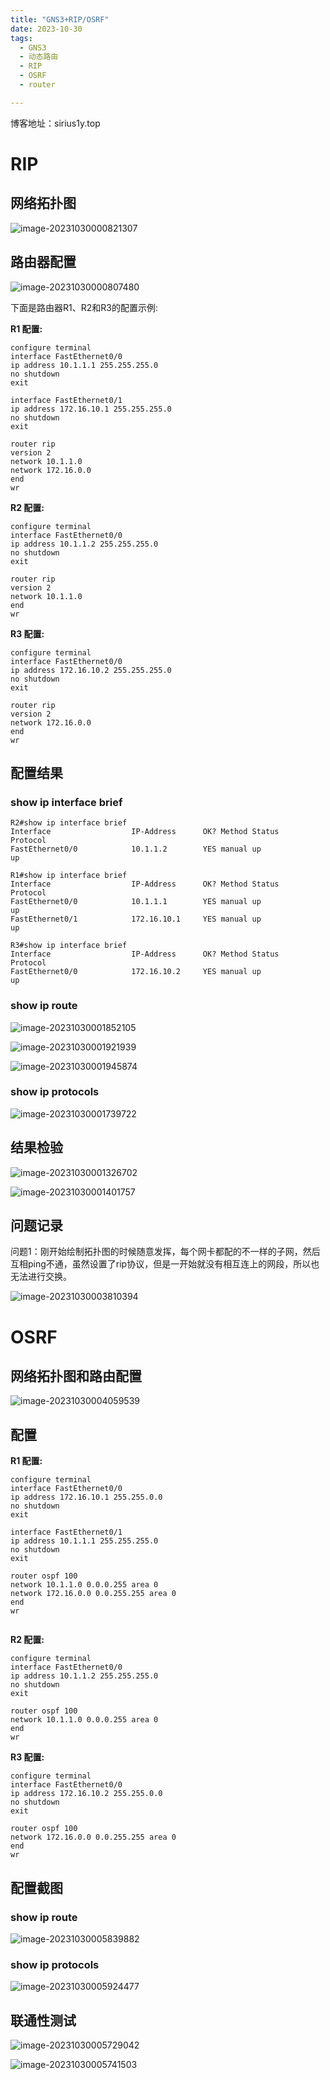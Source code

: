 ```yaml
---
title: "GNS3+RIP/OSRF"
date: 2023-10-30
tags:
  - GNS3
  - 动态路由
  - RIP
  - OSRF
  - router

---
```


博客地址：sirius1y.top

# RIP

## 网络拓扑图



![image-20231030000821307](https://raw.githubusercontent.com/sirius2alpha/Typora-pics/master/2023/10/upgit_20231030_1698595735.png)

## 路由器配置

![image-20231030000807480](https://raw.githubusercontent.com/sirius2alpha/Typora-pics/master/2023/10/upgit_20231030_1698595729.png)

下面是路由器R1、R2和R3的配置示例:

**R1 配置:**

```shell
configure terminal
interface FastEthernet0/0
ip address 10.1.1.1 255.255.255.0
no shutdown
exit

interface FastEthernet0/1
ip address 172.16.10.1 255.255.255.0
no shutdown
exit

router rip
version 2
network 10.1.1.0
network 172.16.0.0
end
wr
```

**R2 配置:**

```
configure terminal
interface FastEthernet0/0
ip address 10.1.1.2 255.255.255.0
no shutdown
exit

router rip
version 2
network 10.1.1.0
end
wr
```

**R3 配置:**

```
configure terminal
interface FastEthernet0/0
ip address 172.16.10.2 255.255.255.0
no shutdown
exit

router rip
version 2
network 172.16.0.0
end
wr
```

## 配置结果

### show ip interface brief

```
R2#show ip interface brief
Interface                  IP-Address      OK? Method Status                Protocol
FastEthernet0/0            10.1.1.2        YES manual up                    up   

R1#show ip interface brief
Interface                  IP-Address      OK? Method Status                Protocol
FastEthernet0/0            10.1.1.1        YES manual up                    up      
FastEthernet0/1            172.16.10.1     YES manual up                    up     

R3#show ip interface brief
Interface                  IP-Address      OK? Method Status                Protocol
FastEthernet0/0            172.16.10.2     YES manual up                    up      
```



### show ip route

![image-20231030001852105](https://raw.githubusercontent.com/sirius2alpha/Typora-pics/master/2023/10/upgit_20231030_1698596663.png)

![image-20231030001921939](https://raw.githubusercontent.com/sirius2alpha/Typora-pics/master/2023/10/upgit_20231030_1698596361.png)

![image-20231030001945874](https://raw.githubusercontent.com/sirius2alpha/Typora-pics/master/2023/10/upgit_20231030_1698596385.png)

### show ip protocols

![image-20231030001739722](https://raw.githubusercontent.com/sirius2alpha/Typora-pics/master/2023/10/upgit_20231030_1698596259.png)



## 结果检验

![image-20231030001326702](https://raw.githubusercontent.com/sirius2alpha/Typora-pics/master/2023/10/upgit_20231030_1698596006.png)

![image-20231030001401757](https://raw.githubusercontent.com/sirius2alpha/Typora-pics/master/2023/10/upgit_20231030_1698596041.png)



## 问题记录

问题1：刚开始绘制拓扑图的时候随意发挥，每个网卡都配的不一样的子网，然后互相ping不通，虽然设置了rip协议，但是一开始就没有相互连上的网段，所以也无法进行交换。

![image-20231030003810394](https://raw.githubusercontent.com/sirius2alpha/Typora-pics/master/2023/10/upgit_20231030_1698597490.png)



# OSRF

## 网络拓扑图和路由配置

![image-20231030004059539](https://raw.githubusercontent.com/sirius2alpha/Typora-pics/master/2023/10/upgit_20231030_1698597659.png)

## 配置

**R1 配置:**

```shell
configure terminal
interface FastEthernet0/0
ip address 172.16.10.1 255.255.0.0
no shutdown
exit

interface FastEthernet0/1
ip address 10.1.1.1 255.255.255.0
no shutdown
exit

router ospf 100
network 10.1.1.0 0.0.0.255 area 0
network 172.16.0.0 0.0.255.255 area 0
end
wr


```

**R2 配置:**

```
configure terminal
interface FastEthernet0/0
ip address 10.1.1.2 255.255.255.0
no shutdown
exit

router ospf 100
network 10.1.1.0 0.0.0.255 area 0
end
wr

```

**R3 配置:**

```
configure terminal
interface FastEthernet0/0
ip address 172.16.10.2 255.255.0.0
no shutdown
exit

router ospf 100
network 172.16.0.0 0.0.255.255 area 0
end
wr

```



## 配置截图

### show ip route

![image-20231030005839882](https://raw.githubusercontent.com/sirius2alpha/Typora-pics/master/2023/10/upgit_20231030_1698598812.png)

### show ip protocols

![image-20231030005924477](https://raw.githubusercontent.com/sirius2alpha/Typora-pics/master/2023/10/upgit_20231030_1698598764.png)

## 联通性测试

![image-20231030005729042](https://raw.githubusercontent.com/sirius2alpha/Typora-pics/master/2023/10/upgit_20231030_1698598800.png)

![image-20231030005741503](https://raw.githubusercontent.com/sirius2alpha/Typora-pics/master/2023/10/upgit_20231030_1698598789.png)
